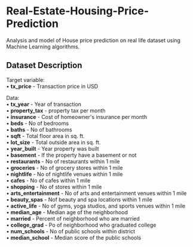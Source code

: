 # Real-Estate-Housing-Price-Prediction
Analysis and model of House price prediction on real life dataset using Machine Learning algorithms.

## Dataset Description

Target variable:  
• **tx_price** - Transaction price in USD<br>  

Data:  
• **tx_year** - Year of transaction  
• **property_tax** - property tax per month  
• **insurance** - Cost of homeowner's insurance per month  
• **beds** - No of bedrooms  
• **baths** - No of bathrooms  
• **sqft** - Total floor area in sq. ft.  
• **lot_size** - Total outside area in sq. ft.  
• **year_built** - Year property was built  
• **basement** - If the property have a basement or not  
• **restaurants** - No of restaurants within 1 mile  
• **groceries** - No of grocery stores within 1 mile  
• **nightlife** - No of nightlife venues within 1 mile  
• **cafes** - No of cafes within 1 mile  
• **shopping** - No of stores within 1 mile  
• **arts_entertainment** - No of arts and entertainment venues within 1 mile  
• **beauty_spas** - Nof beauty and spa locations within 1 mile  
• **active_life** - No of gyms, yoga studios, and sports venues within 1 mile  
• **median_age** - Median age of the neighborhood  
• **married** - Percent of neighborhood who are married  
• **college_grad** - Po of neighborhood who graduated college  
• **num_schools** - No of public schools within district  
• **median_school** - Median score of the public schools  
